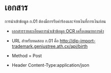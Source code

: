 # เอกสาร
การนำเข้าข้อมูล ก.01 ต้องมีการรับคำร้องและจ่ายเงินที่การเงินก่อน
- [เอกสารรายละเอียดการนำเข้าข้อมูล OCR เครื่องหมายการค้า](https://docs.google.com/a/geniustree.co.th/document/d/1jA8GIWV19zpSPqYt7gXX52FyuJT6q4YWpLs8KmpN_XU/edit?usp=sharing)

- URL สำหรับทดสอบ ก.01  คือ http://dip-import-trademark.geniustree.ath.cx/api/birth
- Method = Post
- Header  Content-Type:application/json




